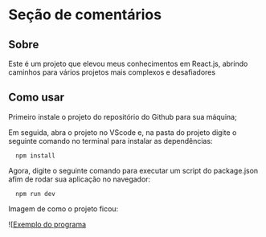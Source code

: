 # Seção de comentários

## Sobre

Este é um projeto que elevou meus conhecimentos em React.js, abrindo caminhos para vários projetos mais complexos e desafiadores

## Como usar

Primeiro instale o projeto do repositório do Github para sua máquina;

Em seguida, abra o projeto no VScode e, na pasta do projeto digite o seguinte comando no terminal para instalar as dependências:

```Console
  npm install
```

Agora, digite o seguinte comando para executar um script do package.json afim de rodar sua aplicação no navegador: 

```Console
  npm run dev
```

Imagem de como o projeto ficou: 

![[Exemplo do programa](https://raw.githubusercontent.com/T0madon/se-o-de-coment-rios/main/exemplo.png)
